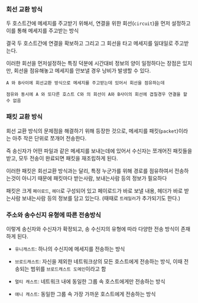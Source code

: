 ### 회선 교환 방식

두 호스트간에 메세지를 주고받기 위해서, 연결을 위한 회선(`circuit`)을 먼저 설정하고 이를 통해 메세지를 주고받는 방식

결국 두 호스트간에 연결을 확보하고 그리고 그 회선을 타고 메세지를 일대일로 주고받는다.

이러한 회선을 먼저설정하는 특징 덕분에 시간대비 정보의 양이 일정하다는 장점은 있지만, 회선을 점유해놓고 메세지를 안보낼 경우 낭비가 발생할 수 있다.

```
A 와 B사이에 회선교환 방식으로 메세지를 주고받는데 있어서 회선을 점유하는데

점유와 동시에 A 와 또다른 호스트 C와 의 회선이 A와 B사이의 회선에 겹칠경우 연결을 할 수 없음
```

### 패킷 교환 방식

회선 교환 방식의 문제점을 해결하기 위해 등장한 것으로, 메세지를 패킷(`packet`)이라는 아주 작은 단위로 쪼개어 전송한다.

즉 송신자가 어떤 파일과 같은 메세지를 보내는데에 있어서 수신자는 쪼개어진 패킷들을 받고, 모두 전송이 완료되면 패킷을 재조립하게 된다.

이러한 패킷은 회선교환 방식과는 달리, 특정 누군가를 위해 경로를 점유하여서 전송하는것이 아니기 때문에 패킷마다 받는사람, 보내는사람 등의 정보가 필요하다

패킷은 크게 `페이로드`, `헤더`로 구성되어 있고 페이로드가 바로 보낼 내용, 헤더가 바로 받는사람 보내는사람 등의 정보를 담고 있는다. (때때로 `트레일러`가 추가되기도 한다.)

### 주소와 송수신지 유형에 따른 전송방식

이렇게 송신자와 수신자가 확정되고, 송 수신지의 유형에 따라 다양한 전송 방식이 존재하게 된다.

- `유니캐스트`: 하나의 수신지에 메세지를 전송하는 방식

- `브로드캐스트`: 자신을 제외한 네트워크상의 모든 호스트에게 전송하는 방식, 이때 전송되는 범위를 `브로드캐스트 도메인`이라고 함

- `멀티 캐스트`: 네트워크 내에 동일한 그룹 속 호스트에게만 전송하는 방식

- `애니 캐스트`: 동일한 그룹 속 가장 가까운 호스트에게 전송하는 방식
